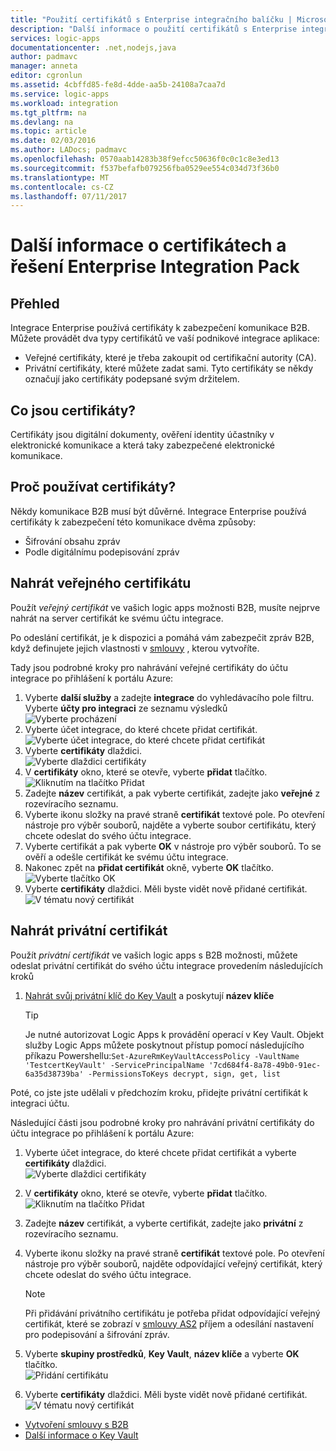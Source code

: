 ```yaml
---
title: "Použití certifikátů s Enterprise integračního balíčku | Microsoft Docs"
description: "Další informace o použití certifikátů s Enterprise integračního balíčku | Azure Logic Apps"
services: logic-apps
documentationcenter: .net,nodejs,java
author: padmavc
manager: anneta
editor: cgronlun
ms.assetid: 4cbffd85-fe8d-4dde-aa5b-24108a7caa7d
ms.service: logic-apps
ms.workload: integration
ms.tgt_pltfrm: na
ms.devlang: na
ms.topic: article
ms.date: 02/03/2016
ms.author: LADocs; padmavc
ms.openlocfilehash: 0570aab14283b38f9efcc50636f0c0c1c8e3ed13
ms.sourcegitcommit: f537befafb079256fba0529ee554c034d73f36b0
ms.translationtype: MT
ms.contentlocale: cs-CZ
ms.lasthandoff: 07/11/2017
---
```

# <a name="learn-about-certificates-and-enterprise-integration-pack"></a>Další informace o certifikátech a řešení Enterprise Integration Pack
## <a name="overview"></a>Přehled
Integrace Enterprise používá certifikáty k zabezpečení komunikace B2B. Můžete provádět dva typy certifikátů ve vaší podnikové integrace aplikace:

* Veřejné certifikáty, které je třeba zakoupit od certifikační autority (CA).
* Privátní certifikáty, které můžete zadat sami. Tyto certifikáty se někdy označují jako certifikáty podepsané svým držitelem.

## <a name="what-are-certificates"></a>Co jsou certifikáty?
Certifikáty jsou digitální dokumenty, ověření identity účastníky v elektronické komunikace a která taky zabezpečené elektronické komunikace.

## <a name="why-use-certificates"></a>Proč používat certifikáty?
Někdy komunikace B2B musí být důvěrné. Integrace Enterprise používá certifikáty k zabezpečení této komunikace dvěma způsoby:

* Šifrování obsahu zpráv
* Podle digitálnímu podepisování zpráv  

## <a name="upload-a-public-certificate"></a>Nahrát veřejného certifikátu

Použít *veřejný certifikát* ve vašich logic apps možnosti B2B, musíte nejprve nahrát na server certifikát ke svému účtu integrace.  

Po odeslání certifikát, je k dispozici a pomáhá vám zabezpečit zpráv B2B, když definujete jejich vlastnosti v [smlouvy](logic-apps-enterprise-integration-agreements.md) , kterou vytvoříte.  

Tady jsou podrobné kroky pro nahrávání veřejné certifikáty do účtu integrace po přihlášení k portálu Azure:

1. Vyberte **další služby** a zadejte **integrace** do vyhledávacího pole filtru. Vyberte **účty pro integraci** ze seznamu výsledků     
![Vyberte procházení](media/logic-apps-enterprise-integration-certificates/overview-1.png)  
2. Vyberte účet integrace, do které chcete přidat certifikát.  
![Vyberte účet integrace, do které chcete přidat certifikát](media/logic-apps-enterprise-integration-certificates/overview-3.png)  
3. Vyberte **certifikáty** dlaždici.  
![Vyberte dlaždici certifikáty](media/logic-apps-enterprise-integration-certificates/certificate-1.png)
4. V **certifikáty** okno, které se otevře, vyberte **přidat** tlačítko.   
![Kliknutím na tlačítko Přidat](media/logic-apps-enterprise-integration-certificates/certificate-2.png)
5. Zadejte **název** certifikát, a pak vyberte certifikát, zadejte jako **veřejné** z rozevíracího seznamu.  
6. Vyberte ikonu složky na pravé straně **certifikát** textové pole. Po otevření nástroje pro výběr souborů, najděte a vyberte soubor certifikátu, který chcete odeslat do svého účtu integrace.
7. Vyberte certifikát a pak vyberte **OK** v nástroje pro výběr souborů. To se ověří a odešle certifikát ke svému účtu integrace.
8. Nakonec zpět na **přidat certifikát** okně, vyberte **OK** tlačítko.  
![Vyberte tlačítko OK](media/logic-apps-enterprise-integration-certificates/certificate-3.png)  
9. Vyberte **certifikáty** dlaždici. Měli byste vidět nově přidané certifikát.  
![V tématu nový certifikát](media/logic-apps-enterprise-integration-certificates/certificate-4.png)  

## <a name="upload-a-private-certificate"></a>Nahrát privátní certifikát

Použít *privátní certifikát* ve vašich logic apps s B2B možnosti, můžete odeslat privátní certifikát do svého účtu integrace provedením následujících kroků

1. [Nahrát svůj privátní klíč do Key Vault](../key-vault/key-vault-get-started.md "Další informace o Key Vault") a poskytují **název klíče** 
   
   > [!TIP]
   > Je nutné autorizovat Logic Apps k provádění operací v Key Vault. Objekt služby Logic Apps můžete poskytnout přístup pomocí následujícího příkazu Powershellu:`Set-AzureRmKeyVaultAccessPolicy -VaultName 'TestcertKeyVault' -ServicePrincipalName '7cd684f4-8a78-49b0-91ec-6a35d38739ba' -PermissionsToKeys decrypt, sign, get, list`  
   > 
   > 

Poté, co jste jste udělali v předchozím kroku, přidejte privátní certifikát k integraci účtu.

Následující části jsou podrobné kroky pro nahrávání privátní certifikáty do účtu integrace po přihlášení k portálu Azure:  
 
1. Vyberte účet integrace, do které chcete přidat certifikát a vyberte **certifikáty** dlaždici.  
![Vyberte dlaždici certifikáty](media/logic-apps-enterprise-integration-certificates/certificate-1.png)  
2. V **certifikáty** okno, které se otevře, vyberte **přidat** tlačítko.   
![Kliknutím na tlačítko Přidat](media/logic-apps-enterprise-integration-certificates/certificate-2.png)
3. Zadejte **název** certifikát, a vyberte certifikát, zadejte jako **privátní** z rozevíracího seznamu.   
4. Vyberte ikonu složky na pravé straně **certifikát** textové pole. Po otevření nástroje pro výběr souborů, najděte odpovídající veřejný certifikát, který chcete odeslat do svého účtu integrace.   
   
   > [!Note]
   > Při přidávání privátního certifikátu je potřeba přidat odpovídající veřejný certifikát, které se zobrazí v [smlouvy AS2](logic-apps-enterprise-integration-as2.md) příjem a odesílání nastavení pro podepisování a šifrování zpráv.
   > 
   >   

5. Vyberte **skupiny prostředků**, **Key Vault**, **název klíče** a vyberte **OK** tlačítko.  
![Přidání certifikátu](media/logic-apps-enterprise-integration-certificates/privatecertificate-1.png)  
6. Vyberte **certifikáty** dlaždici. Měli byste vidět nově přidané certifikát.
![V tématu nový certifikát](media/logic-apps-enterprise-integration-certificates/privatecertificate-2.png)  



* [Vytvoření smlouvy s B2B](logic-apps-enterprise-integration-agreements.md)  
* [Další informace o Key Vault](../key-vault/key-vault-get-started.md "Další informace o Key Vault")  

